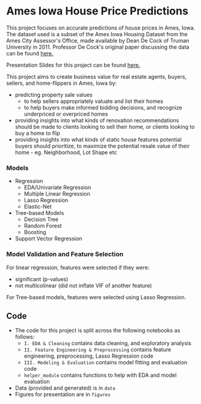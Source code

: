 # Ames Iowa House Price Predictions

This project focuses on accurate predictions of house prices in Ames, Iowa.
The dataset used is a subset of the Ames Iowa Housing Dataset from the Ames City Assessor's Office, made available by Dean De Cock of Truman University in 2011. Professor De Cock's original paper discussing the data can be found [here.](http://jse.amstat.org/v19n3/decock.pdf)

Presentation Slides for this project can be found [here.](https://www.beautiful.ai/player/-N4J5UYshyuRtwl5G4I7)

This project aims to create business value for real estate agents, buyers, sellers, and home-flippers in Ames, Iowa by:
* predicting property sale values
    * to help sellers appropriately valuate and list their homes
    * to help buyers make informed bidding decisions, and recognize underpriced or overpriced homes
* providing insights into what kinds of renovation recommendations should be made to clients looking to sell their home, or clients looking to buy a home to flip
* providing insights into what kinds of static house features potential buyers should prioritize, to maximize the potential resale value of their home - eg. Neighborhood, Lot Shape etc

### Models 
* Regression
  * EDA/Univariate Regression
  * Multiple Linear Regression
  * Lasso Regression
  * Elastic-Net
* Tree-based Models
  * Decision Tree
  * Random Forest
  * Boosting
* Support Vector Regression

### Model Validation and Feature Selection
For linear regression, features were selected if they were:
* significant (p-values)
* not multicolinear (did not inflate VIF of another feature)

For Tree-based models, features were selected using Lasso Regression.


## Code
* The code for this project is split across the following notebooks as follows:
  * `I. EDA & Cleaning` contains data cleaning, and exploratory analysis
  * `II. Feature Engineering & Preprocessing` contains feature engineering, preprocessing, Lasso Regression code
  * `III. Modeling & Evaluation` contains model fitting and evaluation code
  * `helper_module` contains functions to help with EDA and model evaluation
* Data (provided and generated) is in `data`
* Figures for presentation are in `figures`

    